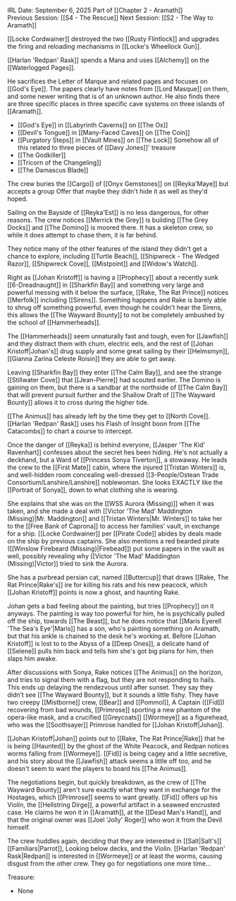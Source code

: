 IRL Date: September 6, 2025 Part of [[Chapter 2 - Aramath]]<br/>
Previous Session: [[S4 - The Rescue]] Next Session: [[S2 - The Way to Aramath]]

[[Locke Cordwainer]] destroyed the two [[Rusty Flintlock]] and upgrades the firing and reloading mechanisms in [[Locke's Wheellock Gun]].

[[Harlan 'Redpan' Rask]] spends a Mana and uses [[Alchemy]] on the [[Waterlogged Pages]].

He sacrifices the Letter of Marque and related pages and focuses on [[God's Eye]].  The papers clearly have notes from [[Lord Masque]] on them, and some newer writing that is of an unknown author.  He also finds there are three specific places in three specific cave systems on three islands of [[Aramath]].
- [[God's Eye]] in [[Labyrinth Caverns]] on [[The Ox]]
- [[Devil's Tongue]] in [[Many-Faced Caves]] on [[The Coin]]
- [[Purgatory Steps]] in [[Vault Mines]] on [[The Lock]]
Somehow all of this related to three pieces of [[Davy Jones]]' treasure
- [[The Godkiller]]
- [[Tricorn of the Changeling]]
- [[The Damascus Blade]]

The crew buries the [[Cargo]] of [[Onyx Gemstones]] on [[Reyka'Maye]] but accepts a group Offer that maybe they didn't hide it as well as they'd hoped.

Sailing on the Bayside of [[Reyka'Est]] is no less dangerous, for other reasons.  The crew notices [[Merrick the Grey]] is building [[The Grey Docks]] and [[The Domino]] is moored there.  It has a skeleton crew, so while it does attempt to chase them, it is far behind.

They notice many of the other features of the island they didn't get a chance to explore, including [[Turtle Beach]], [[Shipwreck - The Wedged Razor]], [[Shipwreck Cove]], [[Mistpoint]] and [[Widow's Watch]].

Right as [[Johan Kristoff]] is having a [[Prophecy]] about a recently sunk [[6-Dreadnaught]] in [[Sharkfin Bay]] and something very large and powerful messing with it below the surface, [[Rake, The Rat Prince]] notices [[Merfolk]] including [[Sirens]].  Something happens and Rake is barely able to shrug off something powerful, even though he couldn't hear the Sirens, this allows the [[The Wayward Bounty]] to not be completely ambushed by the school of [[Hammerheads]].

The [[Hammerheads]] seem unnaturally fast and tough, even for [[Jawfish]] and they distract them with chum, electric eels, and the rest of [[Johan Kristoff|Johan's]] drug supply and some great sailing by their [[Helmsmyn]], [[Gianna Zarina Celeste Roisin]] they are able to get away.

Leaving [[Sharkfin Bay]] they enter [[The Calm Bay]], and see the strange [[Stillwater Cove]] that [[Jean-Pierre]] had scouted earlier.  The Domino is gaining on them, but there is a sandbar at the northside of [[The Calm Bay]] that will prevent pursuit further and the Shallow Draft of [[The Wayward Bounty]] allows it to cross during the higher tide.  

[[The Animus]] has already left by the time they get to [[North Cove]].  [[Harlan 'Redpan' Rask]] uses his Flash of Insight boon from [[The Catacombs]] to chart a course to intercept.

Once the danger of [[Reyka]] is behind everyone, [[Jasper 'The Kid' Ravenhart]] confesses about the secret hes been hiding.  He's not actually a deckhand, but a Ward of [[Princess Sonya Tiverton]], a stowaway.  He leads the crew to the [[First Mate]] cabin, where the injured [[Tristan Winters]] is, and well-hidden room concealing well-dressed [[3-People/Ostean Trade Consortium/Lanshire/Lanshire]] noblewoman.  She looks EXACTLY like the [[Portrait of Sonya]], down to what clothing she is wearing.

She explains that she was on the [[WSS Aurora (Missing)]] when it was taken, and she made a deal with [[Victor 'The Mad' Maddington (Missing)|Mr. Maddington]] and [[Tristan Winters|Mr. Winters]] to take her to the [[Free Bank of Caprona]] to access her families' vault, in exchange for a ship.  [[Locke Cordwainer]] per [[Pirate Code]] abides by deals made on the ship by previous captains.  She also mentions a red bearded pirate ([[Winslow Firebeard (Missing)|Firebead]]) put some papers in the vault as well, possibly revealing why [[Victor 'The Mad' Maddington (Missing)|Victor]] tried to sink the Aurora.

She has a purbread persian cat, named [[Buttercup]] that draws [[Rake, The Rat Prince|Rake's]] ire for killing his rats and his new peacock, which [[Johan Kristoff]] points is now a ghost, and haunting Rake.

Johan gets a bad feeling about the painting, but tries [[Prophecy]] on it anyways.  The painting is way too powerful for him, he is psychically pulled off the ship, towards [[The Beast]], but he does notice that [[Maris Eyerell 'The Sea's Eye'|Maris]] has a son, who's painting something on Aramath, but that his ankle is chained to the desk he's working at.  Before [[Johan Kristoff]] is lost to to the Abyss of a [[Deep Ones]], a delicate hand of [[Selene]] pulls him back and tells him she's got big plans for him, then slaps him awake.

After discussions with Sonya, Rake notices [[The Animus]] on the horizon, and tries to signal them with a flag, but they are not responding to hails.  This ends up delaying the rendezvous until after sunset.  They say they didn’t see [[The Wayward Bounty]], but it sounds a little fishy. 
They have two creepy [[Mistborne]] crew, [[Bear]] and [[Pommol]], A Captain ([[Fid]]) recovering from bad wounds, [[Primrose]] sporting a new phantom of the opera-like mask, and a crucified [[Greycoats]] [[Wormeye]] as a figurehead, who was the [[Soothsayer]] Primrose handled for [[Johan Kristoff|Johan]].

[[Johan Kristoff|Johan]] points out to [[Rake, The Rat Prince|Rake]] that he is being [[Haunted]] by the ghost of the White Peacock, and Redpan notices worms falling from [[Wormeye]].  [[Fid]] is being cagey and a little secretive, and his story about the [[Jawfish]] attack seems a little off too, and he doesn't seem to want the players to board his [[The Animus]].

The negotiations begin, but quickly breakdown, as the crew of [[The Wayward Bounty]] aren't sure exactly what they want in exchange for the Hostages, which [[Primrose]] seems to want greatly.  [[Fid]] offers up his Violin, the [[Hellstring Dirge]], a powerful artifact in a seaweed encrusted case.  He claims he won it in [[Aramath]], at the [[Dead Man's Hand]], and that the original owner was [[Joel 'Jolly' Roger]] who won it from the Devil himself.

The crew huddles again, deciding that they are interested in [[Salt|Salt's]] [[Familiars|Parrot]], Looking below decks, and the Violin.  [[Harlan 'Redpan' Rask|Redpan]] is interested in [[Wormeye]] or at least the worms, causing disgust from the other crew.  They go for negotiations one more time...

Treasure:
- None